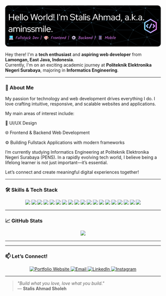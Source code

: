<p align="center">
    <img src="img/github-header-image.png" alt="banner" />
</p>

<!-- ## 👋 Hello, I'm **Stalis Ahmad Sholeh** -->

Hey there! I'm a **tech enthusiast** and **aspiring web developer** from **Lamongan, East Java, Indonesia**.  
Currently, I'm on an exciting academic journey at **Politeknik Elektronika Negeri Surabaya**, majoring in **Informatics Engineering**.

---

### 🚀 About Me

My passion for technology and web development drives everything I do.
I love crafting intuitive, responsive, and scalable websites and applications.

My main areas of interest include:

🎨 UI/UX Design

🌐 Frontend & Backend Web Development

⚙️ Building Fullstack Applications with modern frameworks

I’m currently studying Informatics Engineering at Politeknik Elektronika Negeri Surabaya (PENS).
In a rapidly evolving tech world, I believe being a lifelong learner is not just important—it’s essential.

Let’s connect and create meaningful digital experiences together!

---

### 🛠️ Skills & Tech Stack

<div align="center">
  
<img src="https://img.shields.io/badge/HTML5-E34F26?logo=html5&logoColor=white&style=flat" />
<img src="https://img.shields.io/badge/CSS3-1572B6?logo=css3&logoColor=white&style=flat" />
<img src="https://img.shields.io/badge/JavaScript-F7DF1E?logo=javascript&logoColor=black&style=flat" />
<img src="https://img.shields.io/badge/React-61DAFB?logo=react&logoColor=white&style=flat" />
<img src="https://img.shields.io/badge/TailwindCSS-06B6D4?logo=tailwindcss&logoColor=white&style=flat" />
<img src="https://img.shields.io/badge/Laravel-F55247?logo=laravel&logoColor=white&style=flat" />
<img src="https://img.shields.io/badge/SpringBoot-6DB33F?logo=spring-boot&logoColor=white&style=flat" />
<img src="https://img.shields.io/badge/REST_API-333333?logo=json&logoColor=white&style=flat" />
<img src="https://img.shields.io/badge/MongoDB-47A248?logo=mongodb&logoColor=white&style=flat" />
<img src="https://img.shields.io/badge/MySQL-00758F?logo=mysql&logoColor=white&style=flat" />
<img src="https://img.shields.io/badge/PostgreSQL-4169E1?logo=postgresql&logoColor=white&style=flat" />
<img src="https://img.shields.io/badge/Firebase-FFCA28?logo=firebase&logoColor=black&style=flat" />
<img src="https://img.shields.io/badge/Laragon-0E83CD?style=flat" />
<img src="https://img.shields.io/badge/Flutter-02569B?logo=flutter&logoColor=white&style=flat" />
<img src="https://img.shields.io/badge/Dart-0175C2?logo=dart&logoColor=white&style=flat" />
<img src="https://img.shields.io/badge/Git-F05032?logo=git&logoColor=white&style=flat" />
<img src="https://img.shields.io/badge/VS_Code-007ACC?logo=visual-studio-code&logoColor=white&style=flat" />
<img src="https://img.shields.io/badge/IDE-2C2C32?logo=intellij-idea&logoColor=white&style=flat" />
<img src="https://img.shields.io/badge/API-6e6e6e?logo=apachespark&logoColor=white&style=flat" />

</div>

---

### 📈 GitHub Stats

<p align="center">
  <img width="%" src="https://github-readme-streak-stats.herokuapp.com/?user=aminssmilee&theme=radical" />
</p>

---

---

### 📫 Let’s Connect!

<p align="center">
  <a href="https://aminssmilee.github.io/my-portfolio" target="_blank">
  <img src="https://skillicons.dev/icons?i=vercel" title="Portfolio Website" />
</a>

  <a href="mailto:salisahmad48@email.com">
    <img src="https://skillicons.dev/icons?i=gmail" title="Email" />
  </a>
  <a href="https://www.linkedin.com/in/aminssmile" target="_blank">
    <img src="https://skillicons.dev/icons?i=linkedin" title="LinkedIn" />
  </a>
  <a href="https://www.instagram.com/aminssmile" target="_blank">
    <img src="https://skillicons.dev/icons?i=instagram" title="Instagram" />
  </a>
</p>

---

> _"Build what you love, love what you build."_  
> — **Stalis Ahmad Sholeh**
